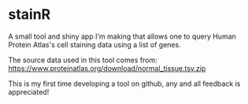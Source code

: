 # stainR
A small tool and shiny app I'm making that allows one to query Human Protein Atlas's cell staining data using a list of genes.

The source data used in this tool comes from: https://www.proteinatlas.org/download/normal_tissue.tsv.zip

This is my first time developing a tool on github, any and all feedback is appreciated!
